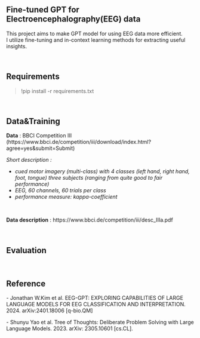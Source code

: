 <h2>Fine-tuned GPT for Electroencephalography(EEG) data</h2>
<p>This project aims to make GPT model for using EEG data more efficient.<br>I utilize fine-tuning and in-context learning methods for extracting useful insights.</p>
<br>
<h2>Requirements</h2>
<blockquote>!pip install -r requirements.txt</blockquote>
<br>
<h2>Data&Training</h2>
<p><strong>Data</strong> : BBCI Competition III (https://www.bbci.de/competition/iii/download/index.html?agree=yes&submit=Submit)</p>
<i>Short description :
  <ul>
    <li>cued motor imagery (multi-class) with 4 classes (left hand, right hand, foot, tongue) three subjects (ranging from quite good to fair performance)</li>
    <li>EEG, 60 channels, 60 trials per class</li>
    <li>performance measure: kappa-coefficient</li></i>
  </ul><br>

<p><strong>Data description</strong> : https://www.bbci.de/competition/iii/desc_IIIa.pdf</p>

<br>
<h2>Evaluation</h2>
<br>
<h2>Reference</h2>
<p>- Jonathan W.Kim et al. EEG-GPT: EXPLORING CAPABILITIES OF LARGE LANGUAGE MODELS FOR EEG CLASSIFICATION AND INTERPRETATION. 2024. arXiv:2401.18006 [q-bio.QM]</p>
<p>- Shunyu Yao et al. Tree of Thoughts: Deliberate Problem Solving with Large Language Models. 2023. arXiv: 2305.10601 [cs.CL].</p>
